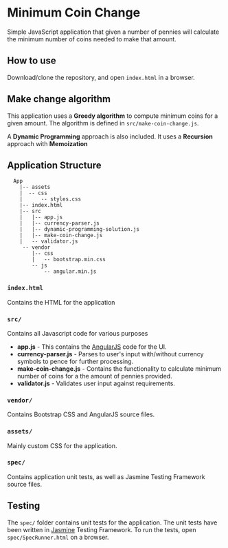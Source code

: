 Minimum Coin Change
===================
Simple JavaScript application that given a number of pennies will calculate the minimum number of coins needed to make that amount.

## How to use
Download/clone the repository, and open `index.html` in a browser.

## Make change algorithm
This application uses a **Greedy algorithm** to compute minimum coins for a given amount.
The algorithm is defined in `src/make-coin-change.js`.

A **Dynamic Programming** approach is also included. It uses a **Recursion** approach with **Memoization**

## Application Structure
```
  App
    |-- assets
    |  -- css
    |      -- styles.css
    |-- index.html
    |-- src
    |   |-- app.js
    |   |-- currency-parser.js
    |   |-- dynamic-programming-solution.js
    |   |-- make-coin-change.js
    |   -- validator.js
     -- vendor
        |-- css
        |   -- bootstrap.min.css
        -- js
            -- angular.min.js
```
### `index.html`
Contains the HTML for the application

### `src/`
Contains all Javascript code for various purposes

* **app.js** - This contains the [AngularJS](https://angularjs.org) code for the UI.
* **currency-parser.js** - Parses to user's input with/without currency symbols to pence for further processing.
* **make-coin-change.js** - Contains the functionality to calculate minimum number of coins for a the amount of pennies provided.
* **validator.js** - Validates user input against requirements.

### `vendor/`
Contains Bootstrap CSS and AngularJS source files.

### `assets/`
Mainly custom CSS for the application.

### `spec/`
Contains application unit tests, as well as Jasmine Testing Framework source files.

## Testing
The `spec/` folder contains unit tests for the application. The unit tests have been written in [Jasmine](https://jasmine.github.io) Testing Framework.
To run the tests, open `spec/SpecRunner.html` on a browser.

